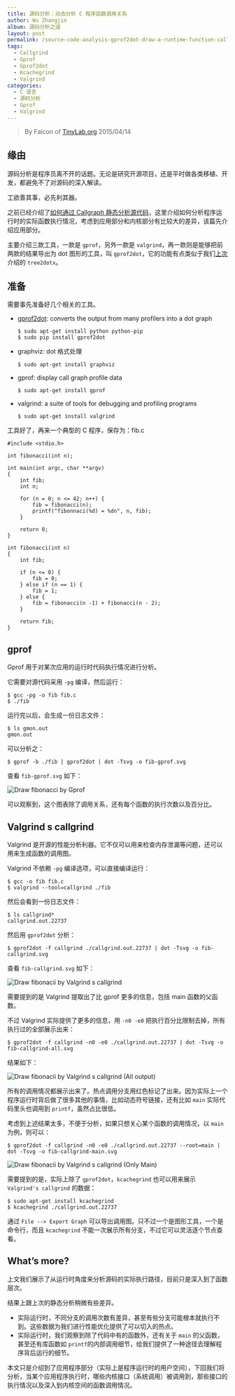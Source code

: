 ```yaml
---
title: 源码分析：动态分析 C 程序函数调用关系
author: Wu Zhangjin
album: 源码分析之道
layout: post
permalink: /source-code-analysis-gprof2dot-draw-a-runtime-function-calls-the-c-program/
tags:
  - Callgrind
  - Gprof
  - Gprof2dot
  - Kcachegrind
  - Valgrind
categories:
  - C 语言
  - 源码分析
  - Gprof
  - Valgrind
---
```


> By Falcon of [TinyLab.org][1]
> 2015/04/14


## 缘由

源码分析是程序员离不开的话题。无论是研究开源项目，还是平时做各类移植、开发，都避免不了对源码的深入解读。

工欲善其事，必先利其器。

之前已经介绍了[如何通过 Callgraph 静态分析源代码][2]，这里介绍如何分析程序运行时的实际函数执行情况，考虑到应用部分和内核部分有比较大的差异，该篇先介绍应用部分。

主要介绍三款工具，一款是 `gprof`，另外一款是 `valgrind`，再一款则是能够把前两款的结果导出为 dot 图形的工具，叫 `gprof2dot`，它的功能有点类似于我们[上次][2]介绍的 `tree2dotx`。

## 准备

需要事先准备好几个相关的工具。

  * [gprof2dot][3]: converts the output from many profilers into a dot graph

        $ sudo apt-get install python python-pip
        $ sudo pip install gprof2dot


  * graphviz: dot 格式处理

        $ sudo apt-get install graphviz


  * gprof: display call graph profile data

        $ sudo apt-get install gprof


  * valgrind: a suite of tools for debugging and profiling programs

        $ sudo apt-get install valgrind


工具好了，再来一个典型的 C 程序，保存为：fib.c

    #include <stdio.h>

    int fibonacci(int n);

    int main(int argc, char **argv)
    {
        int fib;
        int n;

        for (n = 0; n <= 42; n++) {
            fib = fibonacci(n);
            printf("fibonnaci(%d) = %dn", n, fib);
        }

        return 0;
    }

    int fibonacci(int n)
    {
        int fib;

        if (n <= 0) {
            fib = 0;
        } else if (n == 1) {
            fib = 1;
        } else {
            fib = fibonacci(n -1) + fibonacci(n - 2);
        }

        return fib;
    }


## gprof

Gprof 用于对某次应用的运行时代码执行情况进行分析。

它需要对源代码采用 `-pg` 编译，然后运行：

    $ gcc -pg -o fib fib.c
    $ ./fib


运行完以后，会生成一份日志文件：

    $ ls gmon.out
    gmon.out


可以分析之：

    $ gprof -b ./fib | gprof2dot | dot -Tsvg -o fib-gprof.svg


查看 `fib-gprof.svg` 如下：

![Draw fibonacci by Gprof][4]

可以观察到，这个图表除了调用关系，还有每个函数的执行次数以及百分比。

## Valgrind s callgrind

Valgrind 是开源的性能分析利器。它不仅可以用来检查内存泄漏等问题，还可以用来生成函数的调用图。

Valgrind 不依赖 `-pg` 编译选项，可以直接编译运行：

    $ gcc -o fib fib.c
    $ valgrind --tool=callgrind ./fib


然后会看到一份日志文件：

    $ ls callgrind*
    callgrind.out.22737


然后用 `gprof2dot` 分析：

    $ gprof2dot -f callgrind ./callgrind.out.22737 | dot -Tsvg -o fib-callgrind.svg


查看 `fib-callgrind.svg` 如下：

![Draw fibonacii by Valgrind s callgrind][5]

需要提到的是 Valgrind 提取出了比 gprof 更多的信息，包括 main 函数的父函数。

不过 Valgrind 实际提供了更多的信息，用 `-n0 -e0` 把执行百分比限制去掉，所有执行过的全部展示出来：

    $ gprof2dot -f callgrind -n0 -e0 ./callgrind.out.22737 | dot -Tsvg -o fib-callgrind-all.svg


结果如下：

![Draw fibonacii by Valgrind s callgrind (All output)][6]

所有的调用情况都展示出来了。热点调用分支用红色标记了出来。因为实际上一个程序运行时背后做了很多其他的事情，比如动态符号链接，还有比如 `main` 实际代码里头也调用到 `printf`，虽然占比很低。

考虑到上述结果太多，不便于分析，如果只想关心某个函数的调用情况，以 `main` 为例，则可以：

    $ gprof2dot -f callgrind -n0 -e0 ./callgrind.out.22737 --root=main | dot -Tsvg -o fib-callgrind-main.svg


![Draw fibonacii by Valgrind s callgrind (Only Main)][7]

需要提到的是，实际上除了 `gprof2dot`，`kcachegrind` 也可以用来展示 `Valgrind's callgrind` 的数据：

    $ sudo apt-get install kcachegrind
    $ kcachegrind ./callgrind.out.22737


通过 `File --> Export Graph` 可以导出调用图。只不过一个是图形工具，一个是命令行，而且 `kcachegrind` 不能一次展示所有分支，不过它可以灵活逐个节点查看。

## What&#8217;s more?

上文我们展示了从运行时角度来分析源码的实际执行路径，目前只是深入到了函数层次。

结果上跟上次的静态分析稍微有些差异。

  * 实际运行时，不同分支的调用次数有差异，甚至有些分支可能根本就执行不到。这些数据为我们进行性能优化提供了可以切入的热点。
  * 实际运行时，我们观察到除了代码中有的函数外，还有关于 `main` 的父函数，甚至还有库函数如 `printf`的内部调用细节，给我们提供了一种途径去理解程序背后运行的细节。

本文只是介绍到了应用程序部分（实际上是程序运行时的用户空间），下回我们将分析，当某个应用程序执行时，哪些内核接口（系统调用）被调用到，那些接口的执行情况以及深入到内核空间的函数调用情况。





 [1]: https://tinylab.org
 [2]: /callgraph-draw-the-calltree-of-c-functions/
 [3]: https://github.com/jrfonseca/gprof2dot
 [4]: /wp-content/uploads/2015/04/callgraph/fib-gprof.svg
 [5]: /wp-content/uploads/2015/04/callgraph//fib-callgrind.svg
 [6]: /wp-content/uploads/2015/04/callgraph/fib-callgrind-all.svg
 [7]: /wp-content/uploads/2015/04/callgraph//fib-callgrind-main.svg
